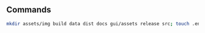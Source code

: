 ## Commands

 ```sh
mkdir assets/img build data dist docs gui/assets release src; touch .env.dist .gitignore .gitkeep README.md main.py requirements.txt 
 ```
